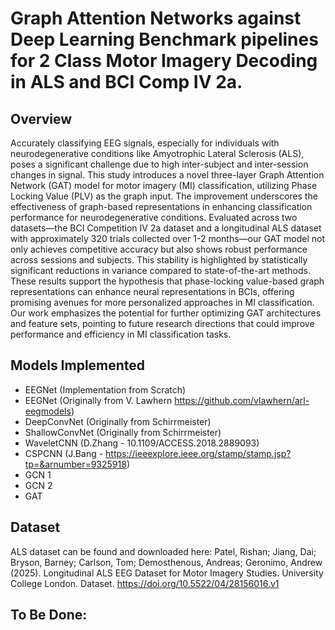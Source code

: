 # Graph Attention Networks against Deep Learning Benchmark pipelines for 2 Class Motor Imagery Decoding in ALS and BCI Comp IV 2a. 
## Overview
Accurately classifying EEG signals, especially for individuals with neurodegenerative conditions like Amyotrophic Lateral Sclerosis (ALS), poses a significant challenge due to high inter-subject and inter-session changes in signal. This study introduces a novel three-layer Graph Attention Network (GAT) model for motor imagery (MI) classification, utilizing Phase Locking Value (PLV) as the graph input. The improvement underscores the effectiveness of graph-based representations in enhancing classification performance for neurodegenerative conditions. Evaluated across two datasets—the BCI Competition IV 2a dataset and a longitudinal ALS dataset with approximately 320 trials collected over 1-2 months—our GAT model not only achieves competitive accuracy but also shows robust performance across sessions and subjects. This stability is highlighted by statistically significant reductions in variance compared to state-of-the-art methods. These results support the hypothesis that phase-locking value-based graph representations can enhance neural representations in BCIs, offering promising avenues for more personalized approaches in MI classification. Our work emphasizes the potential for further optimizing GAT architectures and feature sets, pointing to future research directions that could improve performance and efficiency in MI classification tasks.

## Models Implemented
- EEGNet (Implementation from Scratch)
- EEGNet (Originally from V. Lawhern https://github.com/vlawhern/arl-eegmodels)
- DeepConvNet (Originally from Schirrmeister)
- ShallowConvNet (Originally from Schirrmeister)
- WaveletCNN (D.Zhang - 10.1109/ACCESS.2018.2889093)
- CSPCNN (J.Bang - https://ieeexplore.ieee.org/stamp/stamp.jsp?tp=&arnumber=9325918)
- GCN 1
- GCN 2
- GAT 

## Dataset
ALS dataset can be found and downloaded here: 
Patel, Rishan; Jiang, Dai; Bryson, Barney; Carlson, Tom; Demosthenous, Andreas; Geronimo, Andrew (2025). Longitudinal ALS EEG Dataset for Motor Imagery Studies. University College London. Dataset. https://doi.org/10.5522/04/28156016.v1
## To Be Done:

